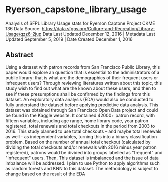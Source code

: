 # Ryerson_capstone_library_usage
Analysis of SFPL Library Usage stats for Ryerson Captone Project CKME 136
Data Source: 
https://data.sfgov.org/Culture-and-Recreation/Library-Usage/qzz6-2jup
Data Last Updated December 12, 2016 | Metadata Last Updated September 5, 2019 | Date Created December 1, 2016

## Abstract 
Using a dataset with patron records from San Francisco Public Library, this paper would explore
an question that is essential to the administrators of a public library: that is what are the demographics of
their frequent users or infrequent users? Through reviewing literatures written about this topic, this
study wish to find out what are the known about these users, and then to see if these presumptions
shall be confirmed by the findings from this dataset. An exploratory data analysis (EDA) would also be
conducted to fully understand the dataset before applying predictive data analysis.
This dataset was obtained through San Francisco Open Data project and could be found in the
Kaggle website. It contained 42000+ patron record, with fifteen variables, including age range, home
library code, year patron registered, total renewals and total checkouts in the period from 2003 to 2016.
This study planned to use total checkouts – and maybe total renewals as well - as independent variables,
turning this into a binary classification problem. Based on the number of annual total checkout (calculated by
dividing the total checkouts and/or renewals with 2016 minus year patron registered), patrons would be
divided into groups labelled as "frequent" and "infrequent" users. Then, This dataset is imbalanced and the issue of data imbalance will be addressed. I plan to use Python to apply algorithms such as random forests and KNN to this dataset. The methodology is subject to change based on the result of the EDA



